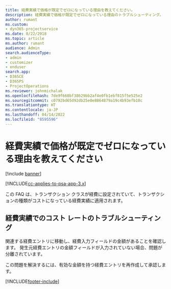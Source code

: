 ```yaml
---
title: 経費実績で価格が既定でゼロになっている理由を教えてください。
description: 経費実績で価格が既定でゼロになっている理由のトラブルシューティング。
author: rumant
ms.custom:
- dyn365-projectservice
ms.date: 8/22/2018
ms.topic: article
ms.author: rumant
audience: Admin
search.audienceType:
- admin
- customizer
- enduser
search.app:
- D365CE
- D365PS
- ProjectOperations
ms.reviewer: johnmichalak
ms.openlocfilehash: 7de9f660bf38629bb2af4e0fb1ebf815f5e525e2
ms.sourcegitcommit: c0792bd65d92db25e0e8864879a19c4b93efb10c
ms.translationtype: HT
ms.contentlocale: ja-JP
ms.lasthandoff: 04/14/2022
ms.locfileid: "8595596"
---
```

# <a name="why-is-the-price-defaulting-to-zero-on-expense-cost-actuals"></a>経費実績で価格が既定でゼロになっている理由を教えてください

[!include [banner](../includes/psa-now-project-operations.md)]

[!INCLUDE[cc-applies-to-psa-app-3.x](../includes/cc-applies-to-psa-app-3x.md)]

この FAQ は、トランザクション クラスが経費に設定されていて、トランザクションの種類がコストになっている経費実績に適用されます。

## <a name="troubleshooting-cost-rates-on-expense-cost-actuals"></a>経費実績でのコスト レートのトラブルシューティング

関連する経費エントリに移動し、経費入力フィールドの金額があることを確認します。 発生元経費エントリの金額フィールドが入力されていない場合、問題が分離されています。
 
この問題を解決するには、有効な金額を持つ経費エントリを再作成して承認します。


[!INCLUDE[footer-include](../includes/footer-banner.md)]
